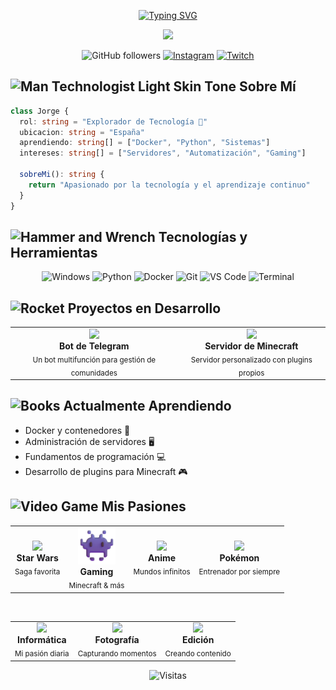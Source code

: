 <div align="center">
  
[![Typing SVG](https://readme-typing-svg.herokuapp.com?font=JetBrains+Mono&weight=600&size=30&duration=4000&pause=1000&color=7520FF&center=true&vCenter=true&random=false&width=435&lines=%3C%F0%9F%91%8B+Hola%2C+Soy+Jorge+%2F%3E;%3C%F0%9F%92%BB+Me+Gusta+La+Informática+%2F%3E)](https://git.io/typing-svg)

<img src="https://user-images.githubusercontent.com/74038190/225813708-98b745f2-7d22-48cf-9150-083f1b00d6c9.gif" width="500px" />

</div>

<div align="center">
  
![GitHub followers](https://img.shields.io/github/followers/JoorgeMayoor?style=for-the-badge&color=7520FF)
[![Instagram](https://img.shields.io/badge/@bykhork-E4405F?style=for-the-badge&logo=instagram&logoColor=white)](https://instagram.com/bykhork)
[![Twitch](https://img.shields.io/badge/bykhork-9146FF?style=for-the-badge&logo=twitch&logoColor=white)](https://twitch.tv/bykhork)

</div>

## <img src="https://raw.githubusercontent.com/Tarikul-Islam-Anik/Animated-Fluent-Emojis/master/Emojis/People%20with%20professions/Man%20Technologist%20Light%20Skin%20Tone.png" alt="Man Technologist Light Skin Tone" width="35" /> Sobre Mí

```typescript
class Jorge {
  rol: string = "Explorador de Tecnología 🚀"
  ubicacion: string = "España"
  aprendiendo: string[] = ["Docker", "Python", "Sistemas"]
  intereses: string[] = ["Servidores", "Automatización", "Gaming"]
  
  sobreMi(): string {
    return "Apasionado por la tecnología y el aprendizaje continuo"
  }
}
```

## <img src="https://raw.githubusercontent.com/Tarikul-Islam-Anik/Animated-Fluent-Emojis/master/Emojis/Objects/Hammer%20and%20Wrench.png" alt="Hammer and Wrench" width="35" /> Tecnologías y Herramientas

<div align="center">
  
![Windows](https://img.shields.io/badge/Windows-0078D6?style=for-the-badge&logo=windows&logoColor=white)
![Python](https://img.shields.io/badge/Python-3776AB?style=for-the-badge&logo=python&logoColor=white)
![Docker](https://img.shields.io/badge/Docker-2496ED?style=for-the-badge&logo=docker&logoColor=white)
![Git](https://img.shields.io/badge/Git-F05032?style=for-the-badge&logo=git&logoColor=white)
![VS Code](https://img.shields.io/badge/VS_Code-007ACC?style=for-the-badge&logo=visual-studio-code&logoColor=white)
![Terminal](https://img.shields.io/badge/Terminal-4D4D4D?style=for-the-badge&logo=windows-terminal&logoColor=white)

</div>

## <img src="https://raw.githubusercontent.com/Tarikul-Islam-Anik/Animated-Fluent-Emojis/master/Emojis/Objects/Rocket.png" alt="Rocket" width="35" /> Proyectos en Desarrollo

<div align="center">
<table>
<tr>
<td align="center">
<img src="https://raw.githubusercontent.com/Tarikul-Islam-Anik/Animated-Fluent-Emojis/master/Emojis/Objects/Robot.png" width="60" />
<br>
<strong>Bot de Telegram</strong>
<br>
<sub>Un bot multifunción para gestión de comunidades</sub>
</td>
<td align="center">
<img src="https://raw.githubusercontent.com/Tarikul-Islam-Anik/Animated-Fluent-Emojis/master/Emojis/Objects/Joystick.png" width="60" />
<br>
<strong>Servidor de Minecraft</strong>
<br>
<sub>Servidor personalizado con plugins propios</sub>
</td>
</tr>
</table>
</div>

## <img src="https://raw.githubusercontent.com/Tarikul-Islam-Anik/Animated-Fluent-Emojis/master/Emojis/Objects/Books.png" alt="Books" width="35" /> Actualmente Aprendiendo

- Docker y contenedores 🐳
- Administración de servidores 🖥️
- Fundamentos de programación 💻
- Desarrollo de plugins para Minecraft 🎮

## <img src="https://raw.githubusercontent.com/Tarikul-Islam-Anik/Animated-Fluent-Emojis/master/Emojis/Activities/Video%20Game.png" alt="Video Game" width="35" /> Mis Pasiones

<div align="center">

<table>
<tr>
<td align="center">
<img src="https://raw.githubusercontent.com/Tarikul-Islam-Anik/Animated-Fluent-Emojis/master/Emojis/Travel%20and%20places/Milky%20Way.png" width="60" />
<br>
<strong>Star Wars</strong>
<br>
<sub>Saga favorita</sub>
</td>
<td align="center">
<img src="https://github.com/Tarikul-Islam-Anik/tarikul-islam-anik/blob/main/assets/images/Alien%20Monster.png?raw=true" width="60" />
<br>
<strong>Gaming</strong>
<br>
<sub>Minecraft & más</sub>
</td>
<td align="center">
<img src="https://raw.githubusercontent.com/Tarikul-Islam-Anik/Animated-Fluent-Emojis/master/Emojis/Objects/Television.png" width="60" />
<br>
<strong>Anime</strong>
<br>
<sub>Mundos infinitos</sub>
</td>
<td align="center">
<img src="https://raw.githubusercontent.com/Tarikul-Islam-Anik/Animated-Fluent-Emojis/master/Emojis/Animals/Dragon.png" width="60" />
<br>
<strong>Pokémon</strong>
<br>
<sub>Entrenador por siempre</sub>
</td>
</tr>
</table>

<br>

<table>
<tr>
<td align="center">
<img src="https://raw.githubusercontent.com/Tarikul-Islam-Anik/Animated-Fluent-Emojis/master/Emojis/Objects/Desktop%20Computer.png" width="60" />
<br>
<strong>Informática</strong>
<br>
<sub>Mi pasión diaria</sub>
</td>
<td align="center">
<img src="https://raw.githubusercontent.com/Tarikul-Islam-Anik/Animated-Fluent-Emojis/master/Emojis/Objects/Camera%20with%20Flash.png" width="60" />
<br>
<strong>Fotografía</strong>
<br>
<sub>Capturando momentos</sub>
</td>
<td align="center">
<img src="https://raw.githubusercontent.com/Tarikul-Islam-Anik/Animated-Fluent-Emojis/master/Emojis/Objects/Film%20Projector.png" width="60" />
<br>
<strong>Edición</strong>
<br>
<sub>Creando contenido</sub>
</td>

</tr>
</table>

</div>

<div align="center">

  ![Visitas](https://komarev.com/ghpvc/?username=JoorgeMayoor&style=for-the-badge&color=7520FF)
  
</div>
